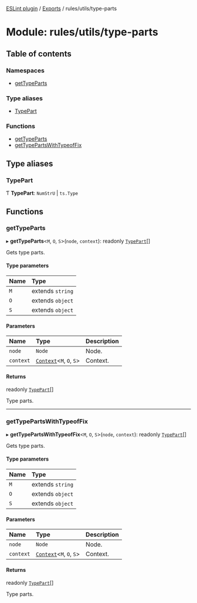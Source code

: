 [ESLint plugin](../index.md) / [Exports](../modules.md) / rules/utils/type-parts

# Module: rules/utils/type-parts

## Table of contents

### Namespaces

- [getTypeParts](rules_utils_type_parts.getTypeParts.md)

### Type aliases

- [TypePart](rules_utils_type_parts.md#typepart)

### Functions

- [getTypeParts](rules_utils_type_parts.md#gettypeparts)
- [getTypePartsWithTypeofFix](rules_utils_type_parts.md#gettypepartswithtypeoffix)

## Type aliases

### TypePart

Ƭ **TypePart**: `NumStrU` \| `ts.Type`

## Functions

### getTypeParts

▸ **getTypeParts**<`M`, `O`, `S`\>(`node`, `context`): readonly [`TypePart`](rules_utils_type_parts.md#typepart)[]

Gets type parts.

#### Type parameters

| Name | Type |
| :------ | :------ |
| `M` | extends `string` |
| `O` | extends `object` |
| `S` | extends `object` |

#### Parameters

| Name | Type | Description |
| :------ | :------ | :------ |
| `node` | `Node` | Node. |
| `context` | [`Context`](../interfaces/rules_utils.Context.md)<`M`, `O`, `S`\> | Context. |

#### Returns

readonly [`TypePart`](rules_utils_type_parts.md#typepart)[]

Type parts.

___

### getTypePartsWithTypeofFix

▸ **getTypePartsWithTypeofFix**<`M`, `O`, `S`\>(`node`, `context`): readonly [`TypePart`](rules_utils_type_parts.md#typepart)[]

Gets type parts.

#### Type parameters

| Name | Type |
| :------ | :------ |
| `M` | extends `string` |
| `O` | extends `object` |
| `S` | extends `object` |

#### Parameters

| Name | Type | Description |
| :------ | :------ | :------ |
| `node` | `Node` | Node. |
| `context` | [`Context`](../interfaces/rules_utils.Context.md)<`M`, `O`, `S`\> | Context. |

#### Returns

readonly [`TypePart`](rules_utils_type_parts.md#typepart)[]

Type parts.
